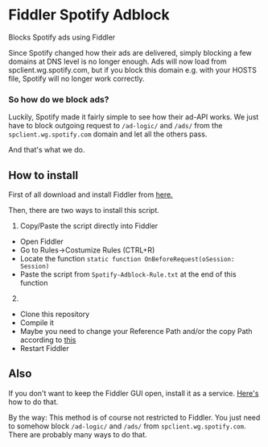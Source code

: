# Fiddler Spotify Adblock
Blocks Spotify ads using Fiddler

Since Spotify changed how their ads are delivered, simply blocking a few domains at DNS level is no longer enough.
Ads will now load from spclient.wg.spotify.com, but if you block this domain e.g. with your HOSTS file, Spotify will no longer work correctly.

### So how do we block ads?

Luckily, Spotify made it fairly simple to see how their ad-API works.
We just have to block outgoing request to ```/ad-logic/``` and ```/ads/``` from the ```spclient.wg.spotify.com``` domain and let all the others pass.

And that's what we do.

## How to install 

First of all download and install Fiddler from [here.](https://www.telerik.com/fiddler)

Then, there are two ways to install this script.

1. Copy/Paste the script directly into Fiddler
* Open Fiddler
* Go to Rules->Costumize Rules (CTRL+R)
* Locate the function ```static function OnBeforeRequest(oSession: Session)```
* Paste the script from ```Spotify-Adblock-Rule.txt``` at the end of this function

2.
* Clone this repository
* Compile it
* Maybe you need to change your Reference Path and/or the copy Path according to [this](https://docs.telerik.com/fiddler/Extend-Fiddler/CreateExtension)
* Restart Fiddler

## Also

If you don't want to keep the Fiddler GUI open, install it as a service. [Here's](http://fiddler.wikidot.com/runasservice) how to do that.

By the way: This method is of course not restricted to Fiddler. You just need to somehow block ```/ad-logic/``` and ```/ads/``` from ```spclient.wg.spotify.com```.
There are probably many ways to do that.
